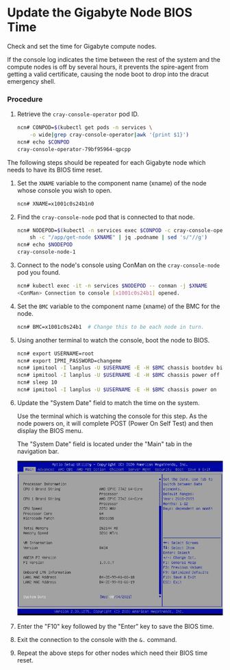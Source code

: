 # Update the Gigabyte Node BIOS Time

Check and set the time for Gigabyte compute nodes.

If the console log indicates the time between the rest of the system and the compute nodes is off by several hours, it prevents the spire-agent from getting a valid certificate, causing the node boot to drop into the dracut emergency shell.

### Procedure

1. Retrieve the `cray-console-operator` pod ID.

    ```bash
    ncn# CONPOD=$(kubectl get pods -n services \
        -o wide|grep cray-console-operator|awk '{print $1}')
    ncn# echo $CONPOD
    cray-console-operator-79bf95964-qpcpp
    ```

The following steps should be repeated for each Gigabyte node which needs to have its BIOS time reset.

1. Set the `XNAME` variable to the component name (xname) of the node whose console you wish to open.

    ```bash
    ncn# XNAME=x1001c0s24b1n0
    ```

1. Find the `cray-console-node` pod that is connected to that node.

    ```bash
    ncn# NODEPOD=$(kubectl -n services exec $CONPOD -c cray-console-operator -- \
        sh -c "/app/get-node $XNAME" | jq .podname | sed 's/"//g')
    ncn# echo $NODEPOD
    cray-console-node-1
    ```

1. Connect to the node's console using ConMan on the `cray-console-node` pod you found.

    ```bash
    ncn# kubectl exec -it -n services $NODEPOD -- conman -j $XNAME
    <ConMan> Connection to console [x1001c0s24b1] opened.
    ```

1. Set the `BMC` variable to the component name (xname) of the BMC for the node.

   ```bash
   ncn# BMC=x1001c0s24b1  # Change this to be each node in turn.
   ```

1. Using another terminal to watch the console, boot the node to BIOS.

   ```bash
   ncn# export USERNAME=root
   ncn# export IPMI_PASSWORD=changeme
   ncn# ipmitool -I lanplus -U $USERNAME -E -H $BMC chassis bootdev bios
   ncn# ipmitool -I lanplus -U $USERNAME -E -H $BMC chassis power off
   ncn# sleep 10
   ncn# ipmitool -I lanplus -U $USERNAME -E -H $BMC chassis power on
   ```

1. Update the "System Date" field to match the time on the system.

   Use the terminal which is watching the console for this step.
   As the node powers on, it will complete POST (Power On Self Test) and then display the BIOS menu.

   The "System Date" field is located under the "Main" tab in the navigation bar.

   ![Compute Node Setup Menu](../../img/operations/CN_Setup_Menu.png)

1. Enter the "F10" key followed by the "Enter" key to save the BIOS time.

1. Exit the connection to the console with the `&.` command.

1. Repeat the above steps for other nodes which need their BIOS time reset.
